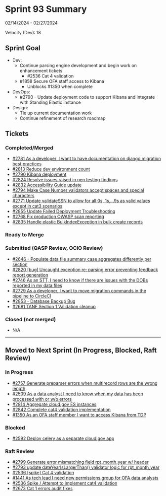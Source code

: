 # Sprint 93 Summary

02/14/2024 - 02/27/2024

Velocity (Dev): 18

## Sprint Goal
* Dev:
    * Continue parsing engine development and begin work on enhancement tickets
        * #2536 Cat 4 validation 
    * #1858 Secure OFA staff access to Kibana 
        * Unblocks #1350 when complete 
* DevOps:
    * #2790 - Update deployment code to support Kibana and integrate with Standing Elastic instance
* Design: 
    * Tie up current documentation work
    * Continue refinement of research roadmap


## Tickets
### Completed/Merged
* [#2781 As a developer,  I want to have documentation on django migration best practices](https://app.zenhub.com/workspaces/sprint-board-5f18ab06dfd91c000f7e682e/issues/gh/raft-tech/tanf-app/2781)
* [#2813 Reduce dev environment count](https://app.zenhub.com/workspaces/sprint-board-5f18ab06dfd91c000f7e682e/issues/gh/raft-tech/tanf-app/2813)
* [#2790 Kibana deployment](https://app.zenhub.com/workspaces/sprint-board-5f18ab06dfd91c000f7e682e/issues/gh/raft-tech/tanf-app/2790)
* [#2824 Resolve issues raised in pen testing findings](https://app.zenhub.com/workspaces/sprint-board-5f18ab06dfd91c000f7e682e/issues/gh/raft-tech/tanf-app/2824)
* [#2832 Accessibility Guide update](https://github.com/raft-tech/TANF-app/pull/2832)
* [#2794 Make Case Number validators accept spaces and special characters](https://github.com/raft-tech/TANF-app/issues/2794)
* [#2771 Update validateSSN to allow for all 0s, 1s,...9s as valid values except in cat3 scenarios](https://github.com/raft-tech/TANF-app/issues/2771)
* [#2855 Update Failed Deployment Troubleshooting](https://github.com/raft-tech/TANF-app/pull/2855)
* [#2768 Fix production OWASP scan reporting](https://app.zenhub.com/workspaces/sprint-board-5f18ab06dfd91c000f7e682e/issues/gh/raft-tech/tanf-app/2768)
* [#2835 Handle elastic BulkIndexException in bulk create records](https://github.com/raft-tech/TANF-app/pull/2835)

### Ready to Merge







### Submitted (QASP Review, OCIO Review)
* [#2646 - Populate data file summary case aggregates differently per section](https://app.zenhub.com/workspaces/sprint-board-5f18ab06dfd91c000f7e682e/issues/gh/raft-tech/tanf-app/2646)
* [#2820 [bug] Uncaught exception re: parsing error preventing feedback report generation](https://app.zenhub.com/workspaces/sprint-board-5f18ab06dfd91c000f7e682e/issues/gh/raft-tech/tanf-app/2820)
* [#2746 As an STT, I need to know if there are issues with the DOBs reported in my data files](https://app.zenhub.com/workspaces/sprint-board-5f18ab06dfd91c000f7e682e/issues/gh/raft-tech/tanf-app/2746)
* [#2729 As a developer, I want to move migration commands in the pipeline to CircleCI](https://app.zenhub.com/workspaces/sprint-board-5f18ab06dfd91c000f7e682e/issues/gh/raft-tech/tanf-app/2729)
* [#2853 - Database Backup Bug](https://github.com/raft-tech/TANF-app/pull/2853)
* [#2681 TANF Section 1 Validation cleanup](https://github.com/raft-tech/TANF-app/issues/2681)





### Closed (not merged)
* N/A


---

## Moved to Next Sprint (In Progress, Blocked, Raft Review)
### In Progress
* [#2757 Generate preparser errors when multirecord rows are the wrong length](https://github.com/raft-tech/TANF-app/issues/2757)
* [#2509 As a data analyst I need to know when my data has been processed with or w/o errors](https://github.com/raft-tech/TANF-app/issues/2509)
* [#2814 Aggregate cloud.gov ES instances](https://github.com/raft-tech/TANF-app/issues/2814)
* [#2842 Complete cat4 validation implementation](https://github.com/raft-tech/TANF-app/issues/2842)
* [#1350 As an OFA staff member I want to access Kibana from TDP](https://github.com/raft-tech/TANF-app/issues/1350)




### Blocked
* [#2592 Deploy celery as a separate cloud.gov app](https://app.zenhub.com/workspaces/sprint-board-5f18ab06dfd91c000f7e682e/issues/gh/raft-tech/tanf-app/2592)

### Raft Review
* [#2799 Generate error mismatching field rpt_month_year w/ header](https://app.zenhub.com/workspaces/sprint-board-5f18ab06dfd91c000f7e682e/issues/gh/raft-tech/tanf-app/2799)
* [#2793 update dateYearIsLargerThan() validator logic for rpt_month_year](https://github.com/raft-tech/TANF-app/issues/2793)
* [#2536 [spike] Cat 4 validation](https://app.zenhub.com/workspaces/sprint-board-5f18ab06dfd91c000f7e682e/issues/gh/raft-tech/tanf-app/2536)
* [#1441 As tech lead I need new permissions group for OFA data analysts](https://app.zenhub.com/workspaces/sprint-board-5f18ab06dfd91c000f7e682e/issues/gh/raft-tech/tanf-app/1441)
* [#2536 Spike / Attempt to implement cat4 validation](https://app.zenhub.com/workspaces/sprint-board-5f18ab06dfd91c000f7e682e/issues/gh/raft-tech/tanf-app/2536)
* [#2673 Cat 1 errors audit fixes](https://app.zenhub.com/workspaces/sprint-board-5f18ab06dfd91c000f7e682e/issues/gh/raft-tech/tanf-app/2673)

